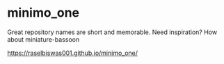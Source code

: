 # minimo_one
Great repository names are short and memorable. Need inspiration? How about miniature-bassoon

https://raselbiswas001.github.io/minimo_one/
